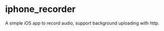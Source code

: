 iphone_recorder
===============

A simple iOS  app to record audio, support background uploading with http.
